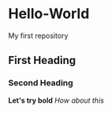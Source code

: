 # Hello-World
My first repository
## First Heading
### Second Heading
**Let's try bold**
*How about this*

